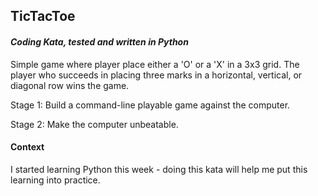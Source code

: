## TicTacToe

#### *Coding Kata, tested and written in Python*

Simple game where player place either a 'O' or a 'X' in a 3x3 grid. The player who succeeds in placing three marks in a horizontal, vertical, or diagonal row wins the game.

Stage 1: Build a command-line playable game against the computer.

Stage 2: Make the computer unbeatable.

#### Context

I started learning Python this week - doing this kata will help me put this learning into practice.
